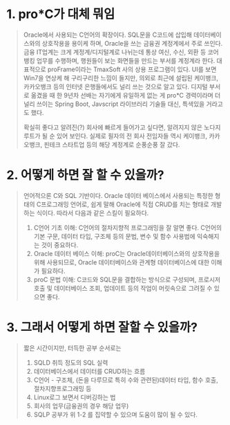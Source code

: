 # 1. pro*C가 대체 뭐임

> Oracle에서 사용되는 C언어의 확장이다. SQL문을 C코드에 삽입해 데이터베이스와의 상호작용을 용이케 하며, Oracle을 쓰는 금융권 계정계에서 주로 쓰인다. 금융 IT업계는 크게 계정계/디지털계로 나뉘는데 통상 여신, 수신, 외환 등 코어뱅킹 업무를 수행하며, 행원들이 보는 화면들을 만드는 부서를 계정계라 한다. 대표적으로 proFrame이라는 TmaxSoft 사의 상용 프로그램이 있다. UI를 보면 Win7을 연상케 해 구리구리한 느낌이 들지만, 의외로 최근에 설립된 케이뱅크, 카카오뱅크 등의 인터넷 은행들에서도 널리 쓰는 것으로 알고 있다. 디지털 부서로 옮겼을 때 한 9년차 선배는 자기에게 유일하게 없는 게 pro*C 경력이라며 더 널리 쓰이는 Spring Boot, Javscript 라이브러리 기술들 대신, 특색있을 거라고도 했다.
>
> 확실히 좋다고 알려진(?) 회사에 빠르게 들어가고 싶다면, 알려지지 않은 노다지 루트가 될 순 있어 보인다. 실제로 필자의 전 회사 전임자들 역시 케이뱅크, 카카오뱅크, 핀테크 스타트업 등의 해당 계정계로 순풍순풍 잘 갔다.



# 2. 어떻게 하면 잘 할 수 있을까?

> 언어적으론 C와 SQL 기반이다. Oracle 데이터 베이스에서 사용되는 특정한 형태의 C프로그래밍 언어로, 쉽게 말해 Oracle에 직접 CRUD를 치는 형태로 개발하는 식이다. 따라서 다음과 같은 스킬이 필요하다.
>
> 1. C언어 기초 이해: C언어의 절차지향적 프로그래밍을 잘 알면 좋다. C언어의 기본 구문, 데이터 타입, 구조체 등의 문법, 변수 및 함수 사용법에 익숙해지는 것이 중요하다.
> 2. Oracle 데이터 베이스 이해: proC는 Oracle데이터베이스와의 상호작용을 위해 사용되므로, Oracle 데이터베이스와 관계형 데이터베이스에 대한 이해가 필요하다. 
> 3. proC 문법 이해: C코드와 SQL문을 결합하는 방식으로 구성되며, 프로시저 호출 및 데이터베이스 조회, 업데이트 등의 작업이 머릿속으로 그려질 수 있으면 좋다.



# 3. 그래서 어떻게 하면 잘할 수 있을까?

> 짧은 시간이지만, 터득한 공부 순서로는
>
> 1. SQLD 취득 정도의 SQL 실력
> 2. 데이터베이스에서 데이터를 CRUD하는 흐름
> 3. C언어 - 구조체, (돈을 다루므로 특히 수와 관련된)데이터 타입, 함수 호출, 절차지향프로그래밍 등
> 4. Linux로그 보면서 디버깅하는 법 
> 5. 회사의 업무(금융권의 경우 해당 업무)
> 6. SQLP 공부가 위 1-2 를 집약할 수 있으며 도움이 많이 될 수 있다.

